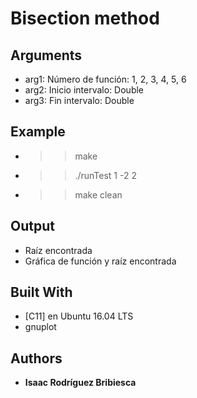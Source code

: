 # Bisection method

## Arguments

* arg1: Número de función: 1, 2, 3, 4, 5, 6
* arg2: Inicio intervalo: Double
* arg3: Fin intervalo: Double

## Example

- >> make
- >> ./runTest 1 -2 2
- >> make clean

## Output

- Raíz encontrada
- Gráfica de función y raíz encontrada

## Built With

* [C11] en Ubuntu 16.04 LTS
* gnuplot

## Authors

* **Isaac Rodríguez Bribiesca**
